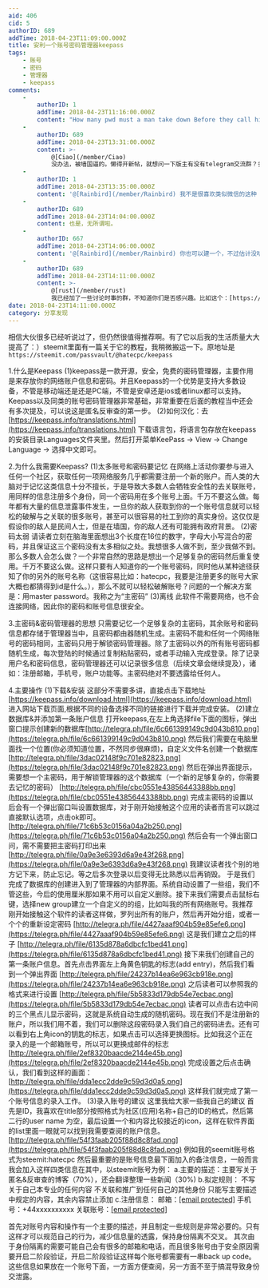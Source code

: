 ```yaml
---
aid: 406
cid: 5
authorID: 689
addTime: 2018-04-23T11:09:00.000Z
title: 安利一个账号密码管理器keepass
tags:
    - 账号
    - 密码
    - 管理器
    - keepass
comments:
    -
        authorID: 1
        addTime: 2018-04-23T11:16:00.000Z
        content: "How many pwd must a man take down Before they call him a man \U0001F602\U0001F602\U0001F602"
    -
        authorID: 689
        addTime: 2018-04-23T13:31:00.000Z
        content: >-
            @[Ciao](/member/Ciao)
            没办法，被墙国逼的。懒得开新帖，就想问一下版主有没有telegram交流群？多一个交流的渠道吧
    -
        authorID: 1
        addTime: 2018-04-23T13:35:00.000Z
        content: '@[Rainbird](/member/Rainbird) 我不是很喜欢类似微信的这种 IM 交流，水来水去的。其次，没啥必要吧。'
    -
        authorID: 689
        addTime: 2018-04-23T14:04:00.000Z
        content: 也是，无所谓啦。
    -
        authorID: 667
        addTime: 2018-04-23T14:06:00.000Z
        content: '@[Rainbird](/member/Rainbird) 你也可以建一个，不过估计没啥人。'
    -
        authorID: 689
        addTime: 2018-04-23T14:11:00.000Z
        content: >-
            @[rust](/member/rust)
            我已经加了一些讨论时事的群，不知道你们是否感兴趣。比如这个：[https://t.me/joinchat/HnqqylKHdbkBCCZ5Clxs6w](https://t.me/joinchat/HnqqylKHdbkBCCZ5Clxs6w)
date: 2018-04-23T14:11:00.000Z
category: 分享发现
---
```


相信大伙很多已经听说过了，但仍然很值得推荐啊。有了它以后我的生活质量大大提高了：）steemit里面有一篇关于它的教程，我稍微搬运一下。原地址是`https://steemit.com/passvault/@hatecpc/keepass`

1.什么是Keepass (1)keepass是一款开源，安全，免费的密码管理器，主要作用是来存放你的网络账户信息和密码。并且Keepass的一个优势是支持大多数设备，不管是移动端还是还是PC端，不管是安卓还是ios或者linux都可以支持。Keepass以及同类的账号密码管理器非常基础，非常重要在后面的教程当中还会有多次提及，可以说这是匿名反审查的第一步。 (2)如何汉化：去[https://keepass.info/translations.html](https://keepass.info/translations.html) 下载语言包，将语言包存放在keepass的安装目录Languages文件夹里。然后打开菜单KeePass -> View -> Change Language -> 选择中文即可。

2.为什么我需要Keepass? (1)太多账号和密码要记忆 在网络上活动你要参与进入任何一个社区，获取任何一项网络服务几乎都需要注册一个新的账户。而人类的大脑对于记忆这类信息十分不擅长，于是导致大多数人会牺牲安全性的去关联账号，用同样的信息注册多个身份，同一个密码用在多个账号上面。千万不要这么做。每年都有大量的信息泄露事件发生，一旦你的敌人获取到你的一个账号信息就可以轻松的破解与之关联的很多账号，甚至可以很容易的社工到你的真实身份。这仅仅是假设你的敌人是民间人士，但是在墙国，你的敌人还有可能拥有政府背景。 (2)密码太弱 请读者立刻在脑海里面想出3个长度在16位的数字，字母大小写混合的密码，并且保证这三个密码没有太多相似之处。我想很多人做不到，至少我做不到。那么多数人会怎么做？一个非常自然的思路是想出一个足够复杂的密码然后重复使用。千万不要这么做。这样只要有人知道你的一个账号密码，同时他从某种途径获知了你的另外的账号名称（这很容易比如：hatecpc，我要是注册更多的账号大家大概也都猜得到id是什么。），那么不就可以轻松破解账号？问题的一个解决方案是：用master password。我称之为“主密码” (3)离线 此软件不需要网络，也不会连接网络，因此你的密码和账号信息很安全。

3.主密码&密码管理器的思想 只需要记忆一个足够复杂的主密码，其余账号和密码信息都存储于管理器当中，且密码都由器随机生成。主密码不能和任何一个网络账号的密码相同，主密码只用于解锁密码管理器。除了主密码以外的所有账号密码都随机生成，每次登陆的时候通过复制粘贴密码，或者手动输入完成登录。除了记录用户名和密码信息，密码管理器还可以记录很多信息（后续文章会继续提及），诸如：注册邮箱，手机号，账户功能等。主密码绝对不要透露给任何人。

4.主要操作 (1)下载&安装 这部分不需要多讲，直接点击下载地址[https://keepass.info/download.html](https://keepass.info/download.html) 进入网站下载页面,根据不同的设备选择不同的链接进行下载并完成安装。 (2)建立数据库&并添加第一条账户信息 打开keepass,在左上角选择file下面的图标，弹出窗口提示创建新的数据库[http://telegra.ph/file/6c661399149c9d043b810.png](https://telegra.ph/file/6c661399149c9d043b810.png) 然后我们需要在电脑里面找一个位置(你必须知道位置，不然同步很麻烦)，自定义文件名创建一个数据库 [http://telegra.ph/file/3dac02148f9c701e82823.png](https://telegra.ph/file/3dac02148f9c701e82823.png) 然后在弹出界面提示，需要想一个主密码，用于解锁管理器的这个数据库（一个新的足够复杂的，你需要去记忆的密码） [http://telegra.ph/file/cbc0551e43856443388bb.png](https://telegra.ph/file/cbc0551e43856443388bb.png) 完成主密码的设置以后会有一个弹出窗口叫设置数据库，对于刚开始接触这个应用的读者而言可以跳过直接默认选项，点击ok即可。 [http://telegra.ph/file/71c6b53c0156a04a2b250.png](https://telegra.ph/file/71c6b53c0156a04a2b250.png) 然后会有一个弹出窗口问，需不需要把主密码打印出来 [http://telegra.ph/file/0a9e3e6393d6a9e43f268.png](https://telegra.ph/file/0a9e3e6393d6a9e43f268.png) 我建议读者找个别的地方记下来，防止忘记。等之后多次登录以后变得无比熟悉以后再销毁。 于是我们完成了数据库的创建进入到了管理器的内部界面。系统自动设置了一些组，我们不管这些，今后的使用厘米那如果不用可以自定义删除。接下来我们需要点击鼠标右键，选择new group建立一个自定义的的组，比如叫我的所有网络账号。我推荐刚开始接触这个软件的读者这样做，罗列出所有的账户，然后再开始分组，或者一个个的重新设定密码 [http://telegra.ph/file/4427aaaf904b59e85efe6.png](https://telegra.ph/file/4427aaaf904b59e85efe6.png) 这是我们建立之后的样子 [http://telegra.ph/file/6135d878a6dbcfc1bed41.png](https://telegra.ph/file/6135d878a6dbcfc1bed41.png) 接下来我们创建自己的第一条账户信息。首先点击界面左上角黄色钥匙的标志(add entry)，然后我们看到一个弹出界面 [http://telegra.ph/file/24237b14ea6e963cb918e.png](https://telegra.ph/file/24237b14ea6e963cb918e.png) 之后读者可以参照我的格式来进行设置 [http://telegra.ph/file/5b5833d179db54e7ecbac.png](https://telegra.ph/file/5b5833d179db54e7ecbac.png) 读者可以点击右边中间的三个黑点儿显示密码，这就是系统自动生成的随机密码。现在我们不是注册新的账户，所以我们用不着，我们可以删除这段密码录入我们自己的密码进去。还有可以看到右上角icon的钥匙的标志，如果点击可以选择更换图标。比如我这个正在录入的是一个邮箱账号，所以可以更换成邮件的标志 [http://telegra.ph/file/2ef8320baacde2144e45b.png](https://telegra.ph/file/2ef8320baacde2144e45b.png) 完成设置之后点击确认，我们看到这样的画面： [http://telegra.ph/file/dda1ecc2dde9c59d3d0a5.png](https://telegra.ph/file/dda1ecc2dde9c59d3d0a5.png) 这样我们就完成了第一个账号信息的录入工作。 (3)录入账号的建议 这里我给大家一些我自己的建议 首先是ID，我喜欢在title部分按照格式为社区(应用)名称+自己的ID的格式，然后第二行的user name 为空，最后设置一个和内容比较接近的icon，这样在软件界面的list里面一眼就可以找到我需要查阅的账户信息。[http://telegra.ph/file/54f3faab205f88d8c8fad.png](https://telegra.ph/file/54f3faab205f88d8c8fad.png) 例如我的seemit账号格式为steemit:hatecpc 然后最重要的是账号信息最下面加入的备注信息，一般而言我会加入这样四类信息在其中，以steemit账号为例： a.主要的描述：主要写关于匿名&反审查的博客（70%），还会翻译整理一些新闻（30%) b.拟定规则： 不写关于自己本专业的任何内容 不关联和推广到任何自己的其他身份 只能写主要描述中规定的内容，其余内容禁止添加 c.注册信息： 邮箱：[\[email protected\]](/cdn-cgi/l/email-protection) 手机号：+44xxxxxxxxxx 关联账号：[\[email protected\]](/cdn-cgi/l/email-protection)

首先对账号内容和操作有一个主要的描述，并且制定一些规则是非常必要的。只有这样才可以规范自己的行为，减少信息量的透露，保持身份隔离不交叉。 其次由于身份隔离的需要可能自己会有很多的邮箱和电话，而且很多账号由于安全原因需要开启二阶段验证，开启二阶段验证这样每个账号都需要有一串back up code。这些信息如果放在一个账号下面，一方面方便查阅，另一方面不至于搞混导致身份交泄露。
